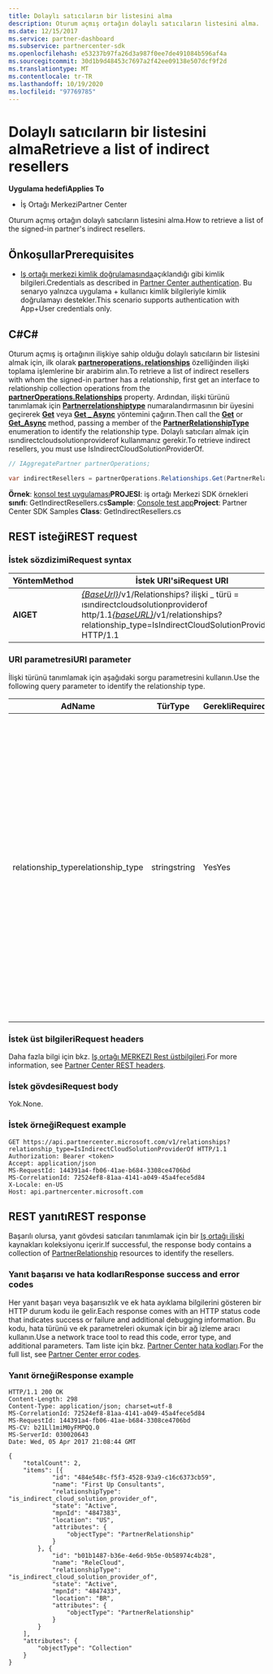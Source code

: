```yaml
---
title: Dolaylı satıcıların bir listesini alma
description: Oturum açmış ortağın dolaylı satıcıların listesini alma.
ms.date: 12/15/2017
ms.service: partner-dashboard
ms.subservice: partnercenter-sdk
ms.openlocfilehash: e53237b97fa26d3a987f0ee7de491084b596af4a
ms.sourcegitcommit: 30d1b9d48453c7697a2f42ee09138e507dcf9f2d
ms.translationtype: MT
ms.contentlocale: tr-TR
ms.lasthandoff: 10/19/2020
ms.locfileid: "97769785"
---
```

# <a name="retrieve-a-list-of-indirect-resellers"></a><span data-ttu-id="c9ae8-103">Dolaylı satıcıların bir listesini alma</span><span class="sxs-lookup"><span data-stu-id="c9ae8-103">Retrieve a list of indirect resellers</span></span>

<span data-ttu-id="c9ae8-104">**Uygulama hedefi**</span><span class="sxs-lookup"><span data-stu-id="c9ae8-104">**Applies To**</span></span>

- <span data-ttu-id="c9ae8-105">İş Ortağı Merkezi</span><span class="sxs-lookup"><span data-stu-id="c9ae8-105">Partner Center</span></span>

<span data-ttu-id="c9ae8-106">Oturum açmış ortağın dolaylı satıcıların listesini alma.</span><span class="sxs-lookup"><span data-stu-id="c9ae8-106">How to retrieve a list of the signed-in partner's indirect resellers.</span></span>

## <a name="prerequisites"></a><span data-ttu-id="c9ae8-107">Önkoşullar</span><span class="sxs-lookup"><span data-stu-id="c9ae8-107">Prerequisites</span></span>

- <span data-ttu-id="c9ae8-108">[Iş ortağı merkezi kimlik doğrulamasında](partner-center-authentication.md)açıklandığı gibi kimlik bilgileri.</span><span class="sxs-lookup"><span data-stu-id="c9ae8-108">Credentials as described in [Partner Center authentication](partner-center-authentication.md).</span></span> <span data-ttu-id="c9ae8-109">Bu senaryo yalnızca uygulama + kullanıcı kimlik bilgileriyle kimlik doğrulamayı destekler.</span><span class="sxs-lookup"><span data-stu-id="c9ae8-109">This scenario supports authentication with App+User credentials only.</span></span>

## <a name="c"></a><span data-ttu-id="c9ae8-110">C\#</span><span class="sxs-lookup"><span data-stu-id="c9ae8-110">C\#</span></span>

<span data-ttu-id="c9ae8-111">Oturum açmış iş ortağının ilişkiye sahip olduğu dolaylı satıcıların bir listesini almak için, ilk olarak [**partneroperations. relationships**](/dotnet/api/microsoft.store.partnercenter.ipartner.relationships) özelliğinden ilişki toplama işlemlerine bir arabirim alın.</span><span class="sxs-lookup"><span data-stu-id="c9ae8-111">To retrieve a list of indirect resellers with whom the signed-in partner has a relationship, first get an interface to relationship collection operations from the [**partnerOperations.Relationships**](/dotnet/api/microsoft.store.partnercenter.ipartner.relationships) property.</span></span> <span data-ttu-id="c9ae8-112">Ardından, ilişki türünü tanımlamak için [**Partnerrelationshiptype**](/dotnet/api/microsoft.store.partnercenter.models.relationships.partnerrelationshiptype) numaralandırmasının bir üyesini geçirerek [**Get**](/dotnet/api/microsoft.store.partnercenter.relationships.irelationshipcollection.get) veya [**Get \_ Async**](/dotnet/api/microsoft.store.partnercenter.relationships.irelationshipcollection.getasync) yöntemini çağırın.</span><span class="sxs-lookup"><span data-stu-id="c9ae8-112">Then call the [**Get**](/dotnet/api/microsoft.store.partnercenter.relationships.irelationshipcollection.get) or [**Get\_Async**](/dotnet/api/microsoft.store.partnercenter.relationships.irelationshipcollection.getasync) method, passing a member of the [**PartnerRelationshipType**](/dotnet/api/microsoft.store.partnercenter.models.relationships.partnerrelationshiptype) enumeration to identify the relationship type.</span></span> <span data-ttu-id="c9ae8-113">Dolaylı satıcıları almak için ısındirectcloudsolutionproviderof kullanmanız gerekir.</span><span class="sxs-lookup"><span data-stu-id="c9ae8-113">To retrieve indirect resellers, you must use IsIndirectCloudSolutionProviderOf.</span></span>

``` csharp
// IAggregatePartner partnerOperations;

var indirectResellers = partnerOperations.Relationships.Get(PartnerRelationshipType.IsIndirectCloudSolutionProviderOf);
```

<span data-ttu-id="c9ae8-114">**Örnek**: [konsol test uygulaması](console-test-app.md)**PROJESI**: iş ortağı Merkezi SDK örnekleri **sınıfı**: GetIndirectResellers.cs</span><span class="sxs-lookup"><span data-stu-id="c9ae8-114">**Sample**: [Console test app](console-test-app.md)**Project**: Partner Center SDK Samples **Class**: GetIndirectResellers.cs</span></span>

## <a name="rest-request"></a><span data-ttu-id="c9ae8-115">REST isteği</span><span class="sxs-lookup"><span data-stu-id="c9ae8-115">REST request</span></span>

### <a name="request-syntax"></a><span data-ttu-id="c9ae8-116">İstek sözdizimi</span><span class="sxs-lookup"><span data-stu-id="c9ae8-116">Request syntax</span></span>

| <span data-ttu-id="c9ae8-117">Yöntem</span><span class="sxs-lookup"><span data-stu-id="c9ae8-117">Method</span></span>  | <span data-ttu-id="c9ae8-118">İstek URI'si</span><span class="sxs-lookup"><span data-stu-id="c9ae8-118">Request URI</span></span>                                                                                                                |
|---------|----------------------------------------------------------------------------------------------------------------------------|
| <span data-ttu-id="c9ae8-119">**Al**</span><span class="sxs-lookup"><span data-stu-id="c9ae8-119">**GET**</span></span> | <span data-ttu-id="c9ae8-120">[*{BaseUrl}*](partner-center-rest-urls.md)/v1/Relationships? ilişki \_ türü = ısındirectcloudsolutionproviderof http/1.1</span><span class="sxs-lookup"><span data-stu-id="c9ae8-120">[*{baseURL}*](partner-center-rest-urls.md)/v1/relationships?relationship\_type=IsIndirectCloudSolutionProviderOf HTTP/1.1</span></span> |

### <a name="uri-parameter"></a><span data-ttu-id="c9ae8-121">URI parametresi</span><span class="sxs-lookup"><span data-stu-id="c9ae8-121">URI parameter</span></span>

<span data-ttu-id="c9ae8-122">İlişki türünü tanımlamak için aşağıdaki sorgu parametresini kullanın.</span><span class="sxs-lookup"><span data-stu-id="c9ae8-122">Use the following query parameter to identify the relationship type.</span></span>

| <span data-ttu-id="c9ae8-123">Ad</span><span class="sxs-lookup"><span data-stu-id="c9ae8-123">Name</span></span>               | <span data-ttu-id="c9ae8-124">Tür</span><span class="sxs-lookup"><span data-stu-id="c9ae8-124">Type</span></span>    | <span data-ttu-id="c9ae8-125">Gerekli</span><span class="sxs-lookup"><span data-stu-id="c9ae8-125">Required</span></span>  | <span data-ttu-id="c9ae8-126">Açıklama</span><span class="sxs-lookup"><span data-stu-id="c9ae8-126">Description</span></span>                         |
|--------------------|---------|-----------|-------------------------------------|
| <span data-ttu-id="c9ae8-127">relationship_type</span><span class="sxs-lookup"><span data-stu-id="c9ae8-127">relationship_type</span></span>  | <span data-ttu-id="c9ae8-128">string</span><span class="sxs-lookup"><span data-stu-id="c9ae8-128">string</span></span>  | <span data-ttu-id="c9ae8-129">Yes</span><span class="sxs-lookup"><span data-stu-id="c9ae8-129">Yes</span></span>       | <span data-ttu-id="c9ae8-130">Değer, [Partnerrelationshiptype](/dotnet/api/microsoft.store.partnercenter.models.relationships.partnerrelationshiptype)içinde bulunan üye adlarından birinin dize gösterimidir.</span><span class="sxs-lookup"><span data-stu-id="c9ae8-130">The value is the string representation of one of the member names found in [PartnerRelationshipType](/dotnet/api/microsoft.store.partnercenter.models.relationships.partnerrelationshiptype).</span></span><br/><br/> <span data-ttu-id="c9ae8-131">İş ortağı bir sağlayıcı olarak oturum açmışsa ve ilişki kurdukları dolaylı satıcıların bir listesini almak istiyorsanız, ısındirectcloudsolutionproviderof kullanın.</span><span class="sxs-lookup"><span data-stu-id="c9ae8-131">If the partner is signed in as a provider and you want to get a list of the indirect resellers with whom they have established a relationship, use IsIndirectCloudSolutionProviderOf.</span></span><br/><br/> <span data-ttu-id="c9ae8-132">İş ortağı bir satıcı olarak oturum açmışsa ve ilişki kurdukları dolaylı sağlayıcıların bir listesini almak istiyorsanız, ısındirectresellerkullanın.</span><span class="sxs-lookup"><span data-stu-id="c9ae8-132">If the partner is signed in as a reseller and you want to get a list of the indirect providers with whom they have established a relationship, use IsIndirectResellerOf.</span></span>    |

### <a name="request-headers"></a><span data-ttu-id="c9ae8-133">İstek üst bilgileri</span><span class="sxs-lookup"><span data-stu-id="c9ae8-133">Request headers</span></span>

<span data-ttu-id="c9ae8-134">Daha fazla bilgi için bkz. [Iş ortağı MERKEZI Rest üstbilgileri](headers.md).</span><span class="sxs-lookup"><span data-stu-id="c9ae8-134">For more information, see [Partner Center REST headers](headers.md).</span></span>

### <a name="request-body"></a><span data-ttu-id="c9ae8-135">İstek gövdesi</span><span class="sxs-lookup"><span data-stu-id="c9ae8-135">Request body</span></span>

<span data-ttu-id="c9ae8-136">Yok.</span><span class="sxs-lookup"><span data-stu-id="c9ae8-136">None.</span></span>

### <a name="request-example"></a><span data-ttu-id="c9ae8-137">İstek örneği</span><span class="sxs-lookup"><span data-stu-id="c9ae8-137">Request example</span></span>

```http
GET https://api.partnercenter.microsoft.com/v1/relationships?relationship_type=IsIndirectCloudSolutionProviderOf HTTP/1.1
Authorization: Bearer <token>
Accept: application/json
MS-RequestId: 144391a4-fb06-41ae-b684-3308ce4706bd
MS-CorrelationId: 72524ef8-81aa-4141-a049-45a4fece5d84
X-Locale: en-US
Host: api.partnercenter.microsoft.com
```

## <a name="rest-response"></a><span data-ttu-id="c9ae8-138">REST yanıtı</span><span class="sxs-lookup"><span data-stu-id="c9ae8-138">REST response</span></span>

<span data-ttu-id="c9ae8-139">Başarılı olursa, yanıt gövdesi satıcıları tanımlamak için bir [Iş ortağı ilişki](relationships-resources.md) kaynakları koleksiyonu içerir.</span><span class="sxs-lookup"><span data-stu-id="c9ae8-139">If successful, the response body contains a collection of [PartnerRelationship](relationships-resources.md) resources to identify the resellers.</span></span>

### <a name="response-success-and-error-codes"></a><span data-ttu-id="c9ae8-140">Yanıt başarısı ve hata kodları</span><span class="sxs-lookup"><span data-stu-id="c9ae8-140">Response success and error codes</span></span>

<span data-ttu-id="c9ae8-141">Her yanıt başarı veya başarısızlık ve ek hata ayıklama bilgilerini gösteren bir HTTP durum kodu ile gelir.</span><span class="sxs-lookup"><span data-stu-id="c9ae8-141">Each response comes with an HTTP status code that indicates success or failure and additional debugging information.</span></span> <span data-ttu-id="c9ae8-142">Bu kodu, hata türünü ve ek parametreleri okumak için bir ağ izleme aracı kullanın.</span><span class="sxs-lookup"><span data-stu-id="c9ae8-142">Use a network trace tool to read this code, error type, and additional parameters.</span></span> <span data-ttu-id="c9ae8-143">Tam liste için bkz. [Partner Center hata kodları](error-codes.md).</span><span class="sxs-lookup"><span data-stu-id="c9ae8-143">For the full list, see [Partner Center error codes](error-codes.md).</span></span>

### <a name="response-example"></a><span data-ttu-id="c9ae8-144">Yanıt örneği</span><span class="sxs-lookup"><span data-stu-id="c9ae8-144">Response example</span></span>

```http
HTTP/1.1 200 OK
Content-Length: 298
Content-Type: application/json; charset=utf-8
MS-CorrelationId: 72524ef8-81aa-4141-a049-45a4fece5d84
MS-RequestId: 144391a4-fb06-41ae-b684-3308ce4706bd
MS-CV: b21Ll1miM0yFMPQQ.0
MS-ServerId: 030020643
Date: Wed, 05 Apr 2017 21:08:44 GMT

{
    "totalCount": 2,
    "items": [{
            "id": "484e548c-f5f3-4528-93a9-c16c6373cb59",
            "name": "First Up Consultants",
            "relationshipType": "is_indirect_cloud_solution_provider_of",
            "state": "Active",
            "mpnId": "4847383",
            "location": "US",
            "attributes": {
                "objectType": "PartnerRelationship"
            }
        }, {
            "id": "b01b1487-b36e-4e6d-9b5e-0b58974c4b28",
            "name": "ReleCloud",
            "relationshipType": "is_indirect_cloud_solution_provider_of",
            "state": "Active",
            "mpnId": "4847433",
            "location": "BR",
            "attributes": {
                "objectType": "PartnerRelationship"
            }
        }
    ],
    "attributes": {
        "objectType": "Collection"
    }
}
```